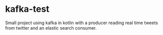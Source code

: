 # kafka-test
Small project using kafka in kotlin with a producer reading real time tweets from twitter and an elastic search consumer. 
